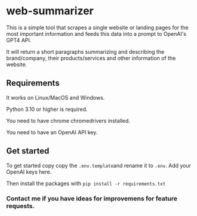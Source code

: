 # web-summarizer

This is a simple tool that scrapes a single website or landing pages for the most important information and feeds this data into a prompt to OpenAI's GPT4 API.

It will return a short paragraphs summarizing and describing the brand/company, their products/services and other information of the website.

## Requirements
It works on Linux/MacOS and Windows. 

Python 3.10 or higher is required.

You need to have chrome chromedrivers installed.

You need to have an OpenAI API key.

## Get started

To get started copy copy the ``.env.template``and rename it to ``.env``. Add your OpenAI keys here.

Then install the packages with ``pip install -r requirements.txt``


### Contact me if you have ideas for improvemens for feature requests.